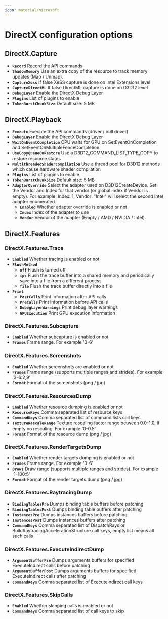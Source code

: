 ```yaml
---
icon: material/microsoft
---
```


# DirectX configuration options

## DirectX.Capture

- **`Record`**
    Record the API commands
- **`ShadowMemory`**
    Use an extra copy of the resource to track memory updates (Map / Unmap).
- **`CaptureXess`**
    If false XeSS capture is done on Intel Extensions level
- **`CaptureDirectML`**
    If false DirectML capture is done on D3D12 level
- **`DebugLayer`**
    Enable the DirectX Debug Layer
- **`Plugins`**
    List of plugins to enable
- **`TokenBurstChunkSize`**
    Default size: 5 MB

## DirectX.Playback

- **`Execute`**
    Execute the API commands (driver / null driver)
- **`DebugLayer`**
    Enable the DirectX Debug Layer
- **`WaitOnEventCompletion`**
    CPU waits for GPU on SetEventOnCompletion and SetEventOnMultipleFenceCompletion
- **`UseCopyQueueOnRestore`**
    Use a D3D12_COMMAND_LIST_TYPE_COPY to restore resource states
- **`MultithreadedShaderCompilation`**
    Use a thread pool for D3D12 methods which cause hardware shader compilation
- **`Plugins`**
    List of plugins to enable
- **`TokenBurstChunkSize`**
    Default size: 5 MB
- **`AdapterOverride`**
  Select the adapter used on D3D12CreateDevice. Set the Vendor and Index for that vendor (or global index if Vendor is empty). For example: Index: 1, Vendor: "Intel" will select the second Intel adapter enumerated.
  - **`Enabled`**
      Whether adapter override is enabled or not
  - **`Index`**
      Index of the adapter to use
  - **`Vendor`**
      Vendor of the adapter (Empty / AMD / NVIDIA / Intel).

## DirectX.Features

### DirectX.Features.Trace

- **`Enabled`**
    Whether tracing is enabled or not
- **`FlushMethod`**
  - **`off`**
      Flush is turned off
  - **`ipc`**
      Flush the trace buffer into a shared memory and periodically save into a file from a different process
  - **`file`**
      Flush the trace buffer directly into a file
- **`Print`**
  - **`PostCalls`**
      Print information after API calls
  - **`PreCalls`**
      Print information before API calls
  - **`DebugLayerWarnings`**
      Print debug layer warnings
  - **`GPUExecution`**
      Print GPU execution information

### DirectX.Features.Subcapture

- **`Enabled`**
    Whether subcapture is enabled or not
- **`Frames`**
    Frame range. For example '3-6'

### DirectX.Features.Screenshots

- **`Enabled`**
    Whether screenshots are enabled or not
- **`Frames`**
    Frame range (supports multiple ranges and strides). For example '3-6:2,9'
- **`Format`**
    Format of the screenshots (png / jpg)

### DirectX.Features.ResourcesDump

- **`Enabled`**
    Whether resource dumping is enabled or not
- **`ResourceKeys`**
    Comma separated list of resource keys
- **`CommandKeys`**
    Comma separated list of command lists call keys
- **`TextureRescaleRange`**
    Texture rescaling factor range between 0.0-1.0, if empty no rescaling. For example '0-0.5'
- **`Format`**
    Format of the resource dump (png / jpg)

### DirectX.Features.RenderTargetsDump

- **`Enabled`**
    Whether render targets dumping is enabled or not
- **`Frames`**
    Frame range. For example '3-6'
- **`Draws`**
    Draw range (supports multiple ranges and strides). For example '1-100:5'
- **`Format`**
    Format of the render targets dump (png / jpg)

### DirectX.Features.RaytracingDump

- **`BindingTablesPre`**
    Dumps binding table buffers before patching
- **`BindingTablesPost`**
    Dumps binding table buffers after patching
- **`InstancesPre`**
    Dumps instances buffers before patching
- **`InstancesPost`**
    Dumps instances buffers after patching
- **`CommandKeys`**
    Comma separated list of DispatchRays or BuildRaytracingAccelerationStructure call keys, empty list means all such calls

### DirectX.Features.ExecuteIndirectDump

- **`ArgumentBufferPre`**
    Dumps arguments buffers for specified ExecuteIndirect calls before patching
- **`ArgumentBufferPost`**
    Dumps arguments buffers for specified ExecuteIndirect calls after patching
- **`CommandKeys`**
    Comma separated list of ExecuteIndirect call keys

### DirectX.Features.SkipCalls

- **`Enabled`**
    Whether skipping calls is enabled or not
- **`CommandKeys`**
    Comma separated list of call keys to skip